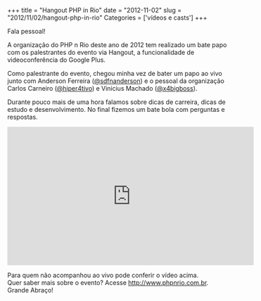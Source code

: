 +++
title = "Hangout PHP in Rio"
date = "2012-11-02"
slug = "2012/11/02/hangout-php-in-rio"
Categories = ['vídeos e casts']
+++

<p>Fala pessoal!</p>

<p>A organização do PHP n Rio deste ano de 2012 tem realizado um bate papo com os palestrantes do evento via Hangout, a funcionalidade de videoconferência do Google Plus.</p>

<p>Como palestrante do evento, chegou minha vez de bater um papo ao vivo junto com Anderson Ferreira (<a href="https://twitter.com/sdfnanderson" title="Twitter Anderson Ferreira">@sdfnanderson</a>) e o pessoal da organização Carlos Carneiro (<a href="https://twitter.com/hiper4tivo" title="Twitter Carlos Carneiro">@hiper4tivo</a>) e Vinicius Machado (<a href="https://twitter.com/x4bigboss" title="Twitter Vinicius Machado">@x4bigboss</a>).</p>

<p>Durante pouco mais de uma hora falamos sobre dicas de carreira, dicas de estudo e desenvolvimento. No final fizemos um bate bola com perguntas e respostas.</p>
<!--more-->
<iframe width="560" height="315" src="https://www.youtube.com/embed/ofl-9RYwIc0" frameborder="0" allowfullscreen></iframe>

<p>Para quem não acompanhou ao vivo pode conferir o vídeo acima.<br/>
Quer saber mais sobre o evento? Acesse <a href="http://www.phpnrio.com.br" title="PHP n Rio">http://www.phpnrio.com.br</a>.<br/>
Grande Abraço!</p>
